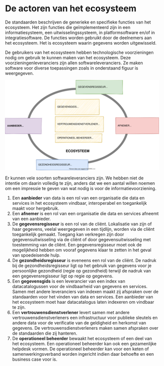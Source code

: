 # De actoren van het ecosysteem
De standaarden beschrijven de generieke en specifieke functies van het ecosysteem. Het zijn functies die geïmplementeerd zijn in een informatiesysteem, een uitwisselingssysteem, in platformsoftware en/of in integratiesoftware. De functies worden gebruikt door de deelnemers aan het ecosysteem. Het is ecosysteem waarin gegevens worden uitgewisseld. 

De gebruikers van het ecosysteem hebben technologische voorzieningen nodig om gebruik te kunnen maken van het ecosysteem. Deze voorzieningenleveranciers zijn allen softwareleveranciers. Ze maken software voor diverse toepassingen zoals in onderstaand figuur is weergegeven. 

![De softwareleveranciers in het stelsel](../.gitbook/assets/technology/actors.svg)

Er kunnen vele soorten softwareleveranciers zijn. We hebben niet de intentie om daarin volledig te zijn, anders dat we een aantal willen noemen om een impressie te geven van wat nodig is voor de informatievoorziening.

1. Een **aanbieder** van data is een rol van een organisatie die data en services in het ecosysteem vindbaar, interoperabel en toegankelijk maakt voor hergebruik.
2. Een **afnemer** is een rol van een organisatie die data en services afneemt van een aanbieder.
3. De **gegevensregisseur** is een rol van de cliënt. Lokalisatie van zijn of haar gegevens, veelal weergegeven in een tijdlijn, worden via de cliënt toegankelijk gemaakt. Toegang kan verkregen zijn door gegevensuitwisseling via de cliënt of door gegevensuitwisseling met toestemming van de cliënt. Een gegevensregisseur moet ook de mogelijkheid hebben om vooraf gegevens klaar te zetten in het geval van spoedeisende hulp.
4. De **gezondheidsregisseur** is eveneens een rol van de cliënt. De nadruk bij de gezondheidsregisseur ligt op het gebruik van gegevens voor je persoonlijke gezondheid (regie op gezondheid) terwijl de nadruk van een gegevensregisseur ligt op regie op gegevens.
5. Een **gegevensgids** is een leverancier van een index van datacatalogussen voor de vindbaarheid van gegevens en services. Samen met andere leveranciers van indexen maakt zij afspraken over de standaarden voor het vinden van data en services. Een aanbieder van het ecosysteem moet haar datacatalogus laten indexeren om vindbaar te zijn.
6. Een **vertrouwensdienstverlener** levert samen met andere vertrouwensdienstverleners een infrastructuur voor publieke sleutels en andere data voor de verificatie van de geldigheid en herkomst van gegevens. De vertrouwensdienstverleners maken samen afspraken over de standaarden die zij hanteren.
7. De **operationeel beheerder** bewaakt het ecosysteem of een deel van het ecosysteem. Een operationeel beheerder kan ook een gezamenlijke helpdesk vormen. De operationeel beheerder kan voor een keten of samenwerkingsverband worden ingericht indien daar behoefte en een business case voor is.

